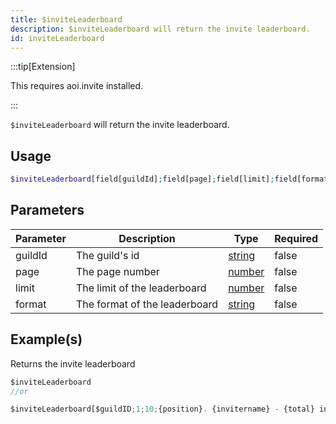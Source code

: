 ```yaml
---
title: $inviteLeaderboard
description: $inviteLeaderboard will return the invite leaderboard.
id: inviteLeaderboard
---
```


:::tip[Extension]

This requires aoi.invite installed.

:::

`$inviteLeaderboard` will return the invite leaderboard.

## Usage

```php
$inviteLeaderboard[field[guildId];field[page];field[limit];field[format]]
```

## Parameters

| Parameter | Description                   | Type                                                                                              | Required |
| --------- | ----------------------------- | ------------------------------------------------------------------------------------------------- | -------- |
| guildId   | The guild's id                | [string](https://developer.mozilla.org/en-US/docs/Web/JavaScript/Reference/Global_Objects/String) | false    |
| page      | The page number               | [number](https://developer.mozilla.org/en-US/docs/Web/JavaScript/Reference/Global_Objects/Number) | false    |
| limit     | The limit of the leaderboard  | [number](https://developer.mozilla.org/en-US/docs/Web/JavaScript/Reference/Global_Objects/Number) | false    |
| format    | The format of the leaderboard | [string](https://developer.mozilla.org/en-US/docs/Web/JavaScript/Reference/Global_Objects/String) | false    |

## Example(s)

Returns the invite leaderboard

```javascript
$inviteLeaderboard
//or

$inviteLeaderboard[$guildID;1;10;{position}. {invitername} - {total} invites]
```
